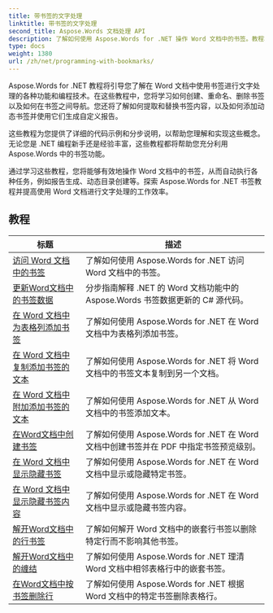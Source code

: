 ```yaml
---
title: 带书签的文字处理
linktitle: 带书签的文字处理
second_title: Aspose.Words 文档处理 API
description: 了解如何使用 Aspose.Words for .NET 操作 Word 文档中的书签。教程将引导您完成在 Word 文档中创建、访问和编辑书签的步骤。
type: docs
weight: 1380
url: /zh/net/programming-with-bookmarks/
---
```


Aspose.Words for .NET 教程将引导您了解在 Word 文档中使用书签进行文字处理的各种功能和编程技术。在这些教程中，您将学习如何创建、重命名、删除书签以及如何在书签之间导航。您还将了解如何提取和替换书签内容，以及如何添加动态书签并使用它们生成自定义报告。

这些教程为您提供了详细的代码示例和分步说明，以帮助您理解和实现这些概念。无论您是 .NET 编程新手还是经验丰富，这些教程都将帮助您充分利用 Aspose.Words 中的书签功能。

通过学习这些教程，您将能够有效地操作 Word 文档中的书签，从而自动执行各种任务，例如报告生成、动态目录创建等。探索 Aspose.Words for .NET 书签教程并提高使用 Word 文档进行文字处理的工作效率。

 ## 教程
| 标题 | 描述 |
| --- | --- |
| [访问 Word 文档中的书签](./access-bookmarks/) | 了解如何使用 Aspose.Words for .NET 访问 Word 文档中的书签。 |
| [更新Word文档中的书签数据](./update-bookmark-data/) | 分步指南解释 .NET 的 Word 文档功能中的 Aspose.Words 书签数据更新的 C# 源代码。 |
| [在 Word 文档中为表格列添加书签](./bookmark-table-columns/) | 了解如何使用 Aspose.Words for .NET 在 Word 文档中为表格列添加书签。 |
| [在 Word 文档中复制添加书签的文本](./copy-bookmarked-text/) | 了解如何使用 Aspose.Words for .NET 将 Word 文档中的书签文本复制到另一个文档。 |
| [在 Word 文档中附加添加书签的文本](./append-bookmarked-text/) | 了解如何使用 Aspose.Words for .NET 从 Word 文档中的书签添加文本。 |
| [在Word文档中创建书签](./create-bookmark/) | 了解如何使用 Aspose.Words for .NET 在 Word 文档中创建书签并在 PDF 中指定书签预览级别。 |
| [在 Word 文档中显示隐藏书签](./show-hide-bookmarks/) | 了解如何使用 Aspose.Words for .NET 在 Word 文档中显示或隐藏特定书签。 |
| [在 Word 文档中显示隐藏书签内容](./show-hide-bookmarked-content/) | 了解如何使用 Aspose.Words for .NET 在 Word 文档中显示或隐藏书签内容。 |
| [解开Word文档中的行书签](./untangle-row-bookmarks/) | 了解如何解开 Word 文档中的嵌套行书签以删除特定行而不影响其他书签。 |
| [解开Word文档中的缠结](./untangle/) | 了解如何使用 Aspose.Words for .NET 理清 Word 文档中相邻表格行中的嵌套书签。 |
| [在Word文档中按书签删除行](./delete-row-by-bookmark/) | 了解如何使用 Aspose.Words for .NET 根据 Word 文档中的特定书签删除表格行。 |